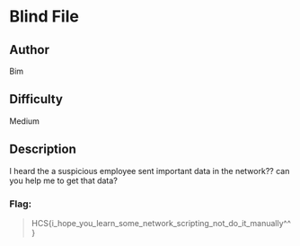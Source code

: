 # Blind File

## Author

Bim

## Difficulty

Medium

## Description

I heard the a suspicious employee sent important data in the network?? can you help me to get that data?

### Flag: 
> HCS{i_hope_you_learn_some_network_scripting_not_do_it_manually^^}



